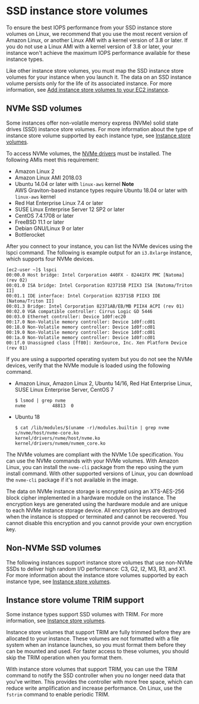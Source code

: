 # SSD instance store volumes<a name="ssd-instance-store"></a>

To ensure the best IOPS performance from your SSD instance store volumes on Linux, we recommend that you use the most recent version of Amazon Linux, or another Linux AMI with a kernel version of 3\.8 or later\. If you do not use a Linux AMI with a kernel version of 3\.8 or later, your instance won't achieve the maximum IOPS performance available for these instance types\.

Like other instance store volumes, you must map the SSD instance store volumes for your instance when you launch it\. The data on an SSD instance volume persists only for the life of its associated instance\. For more information, see [Add instance store volumes to your EC2 instance](add-instance-store-volumes.md)\.

## NVMe SSD volumes<a name="nvme-ssd-volumes"></a>

Some instances offer non\-volatile memory express \(NVMe\) solid state drives \(SSD\) instance store volumes\. For more information about the type of instance store volume supported by each instance type, see [Instance store volumes](InstanceStorage.md#instance-store-volumes)\.

To access NVMe volumes, the [NVMe drivers](nvme-ebs-volumes.md#install-nvme-driver) must be installed\. The following AMIs meet this requirement:
+ Amazon Linux 2
+ Amazon Linux AMI 2018\.03
+ Ubuntu 14\.04 or later with `linux-aws` kernel
**Note**  
AWS Graviton\-based instance types require Ubuntu 18\.04 or later with `linux-aws` kernel
+ Red Hat Enterprise Linux 7\.4 or later
+ SUSE Linux Enterprise Server 12 SP2 or later
+ CentOS 7\.4\.1708 or later
+ FreeBSD 11\.1 or later
+ Debian GNU/Linux 9 or later
+ Bottlerocket

After you connect to your instance, you can list the NVMe devices using the lspci command\. The following is example output for an `i3.8xlarge` instance, which supports four NVMe devices\.

```
[ec2-user ~]$ lspci
00:00.0 Host bridge: Intel Corporation 440FX - 82441FX PMC [Natoma] (rev 02)
00:01.0 ISA bridge: Intel Corporation 82371SB PIIX3 ISA [Natoma/Triton II]
00:01.1 IDE interface: Intel Corporation 82371SB PIIX3 IDE [Natoma/Triton II]
00:01.3 Bridge: Intel Corporation 82371AB/EB/MB PIIX4 ACPI (rev 01)
00:02.0 VGA compatible controller: Cirrus Logic GD 5446
00:03.0 Ethernet controller: Device 1d0f:ec20
00:17.0 Non-Volatile memory controller: Device 1d0f:cd01
00:18.0 Non-Volatile memory controller: Device 1d0f:cd01
00:19.0 Non-Volatile memory controller: Device 1d0f:cd01
00:1a.0 Non-Volatile memory controller: Device 1d0f:cd01
00:1f.0 Unassigned class [ff80]: XenSource, Inc. Xen Platform Device (rev 01)
```

If you are using a supported operating system but you do not see the NVMe devices, verify that the NVMe module is loaded using the following command\.
+ Amazon Linux, Amazon Linux 2, Ubuntu 14/16, Red Hat Enterprise Linux, SUSE Linux Enterprise Server, CentOS 7

  ```
  $ lsmod | grep nvme
  nvme          48813  0
  ```
+ Ubuntu 18

  ```
  $ cat /lib/modules/$(uname -r)/modules.builtin | grep nvme
  s/nvme/host/nvme-core.ko
  kernel/drivers/nvme/host/nvme.ko
  kernel/drivers/nvmem/nvmem_core.ko
  ```

The NVMe volumes are compliant with the NVMe 1\.0e specification\. You can use the NVMe commands with your NVMe volumes\. With Amazon Linux, you can install the `nvme-cli` package from the repo using the yum install command\. With other supported versions of Linux, you can download the `nvme-cli` package if it's not available in the image\.

The data on NVMe instance storage is encrypted using an XTS\-AES\-256 block cipher implemented in a hardware module on the instance\. The encryption keys are generated using the hardware module and are unique to each NVMe instance storage device\. All encryption keys are destroyed when the instance is stopped or terminated and cannot be recovered\. You cannot disable this encryption and you cannot provide your own encryption key\.

## Non\-NVMe SSD volumes<a name="ssd-volumes"></a>

The following instances support instance store volumes that use non\-NVMe SSDs to deliver high random I/O performance: C3, G2, I2, M3, R3, and X1\. For more information about the instance store volumes supported by each instance type, see [Instance store volumes](InstanceStorage.md#instance-store-volumes)\.

## Instance store volume TRIM support<a name="InstanceStoreTrimSupport"></a>

Some instance types support SSD volumes with TRIM\. For more information, see [Instance store volumes](InstanceStorage.md#instance-store-volumes)\.

Instance store volumes that support TRIM are fully trimmed before they are allocated to your instance\. These volumes are not formatted with a file system when an instance launches, so you must format them before they can be mounted and used\. For faster access to these volumes, you should skip the TRIM operation when you format them\. 

With instance store volumes that support TRIM, you can use the TRIM command to notify the SSD controller when you no longer need data that you've written\. This provides the controller with more free space, which can reduce write amplification and increase performance\. On Linux, use the `fstrim` command to enable periodic TRIM\.